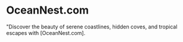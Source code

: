 # OceanNest.com
"Discover the beauty of serene coastlines, hidden coves, and tropical escapes with [OceanNest.com].
